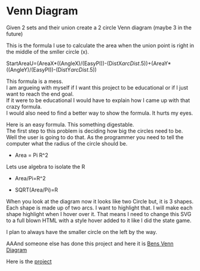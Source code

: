 
# Venn Diagram

Given 2 sets and their union create a 2 circle Venn diagram (maybe 3 in the future)

This is the formula I use to calculate the area when the union point is right in the middle of the smller circle (x).

StartAreaU=(AreaX*((AngleX)/(EasyPI))-(DistX*arcDist*.5))+(AreaY*((AngleY)/(EasyPI))-(DistY*arcDist*.5))

This formula is a mess.  
I am argueing with myself if I want this project to be educational or if I just want to reach the end goal.  
If it were to be educational I would have to explain how I came up with that crazy formula.  
I would also need to find a better way to show the formula.  It hurts my eyes.

Here is an easy formula. This something digestable.  
The first step to this problem is deciding how big the circles need to be.  
Well the user is going to do that.
As the programmer you need to tell the computer what the radius of the circle should be.

* Area = Pi R^2

Lets use algebra to isolate the R

* Area/Pi=R^2

* SQRT(Area/Pi)=R


When you look at the diagram now it looks like two Circle but, it is 3 shapes.
Each shape is made up of two arcs.  I want to highlight that.
I will make each shape highlight when I hover over it.  That means I need to change this SVG to 
a full blown HTML with a style hover added to it like I did the state game.
 
I plan to always have the smaller circle on the left by the way.

AAAnd someone else has done this project and here it is [Bens Venn Diagram](https://github.com/benfred/venn.js/blob/master/README.md)

Here is the [project](https://theowlseye.github.io/VennDiagram/VennDiagram.html)
